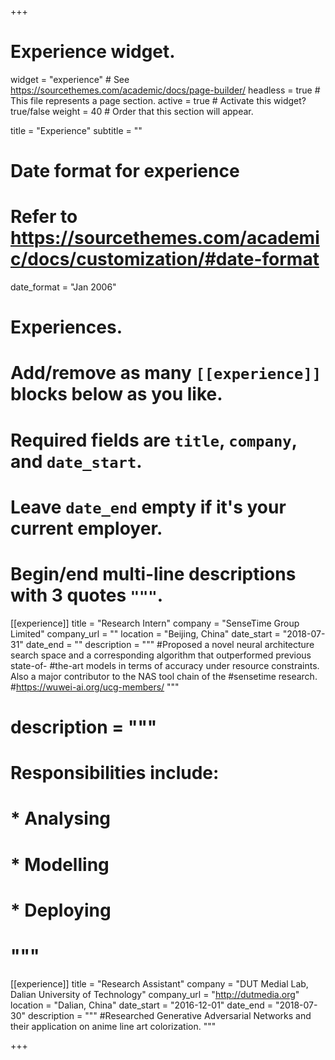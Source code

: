 +++
# Experience widget.
widget = "experience"  # See https://sourcethemes.com/academic/docs/page-builder/
headless = true  # This file represents a page section.
active = true  # Activate this widget? true/false
weight = 40  # Order that this section will appear.

title = "Experience"
subtitle = ""

# Date format for experience
#   Refer to https://sourcethemes.com/academic/docs/customization/#date-format
date_format = "Jan 2006"

# Experiences.
#   Add/remove as many `[[experience]]` blocks below as you like.
#   Required fields are `title`, `company`, and `date_start`.
#   Leave `date_end` empty if it's your current employer.
#   Begin/end multi-line descriptions with 3 quotes `"""`.
[[experience]]
  title = "Research Intern"
  company = "SenseTime Group Limited"
  company_url = ""
  location = "Beijing, China"
  date_start = "2018-07-31"
  date_end = ""
  description = """
#Proposed a novel neural architecture search space and a corresponding algorithm that outperformed previous state-of-
#the-art models in terms of accuracy under resource constraints. Also a major contributor to the NAS tool chain of the
#sensetime research.
#https://wuwei-ai.org/ucg-members/
  """
#  description = """
#  Responsibilities include:
#  
# * Analysing
#  * Modelling
#  * Deploying
#  """

[[experience]]
  title = "Research Assistant"
  company = "DUT Medial Lab, Dalian University of Technology"
  company_url = "http://dutmedia.org"
  location = "Dalian, China"
  date_start = "2016-12-01"
  date_end = "2018-07-30"
  description = """
#Researched Generative Adversarial Networks and their application on anime line art colorization.
"""

+++
